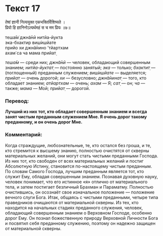 # Текст 17

तेषां ज्ञानी नित्ययुक्त एकभक्तिर्विशिष्यते ।  
प्रियो हि ज्ञानिनोऽत्यर्थमहं स च मम प्रियः ॥७॥

теша̄м̇ джн̃а̄нӣ нитйа-йукта  
эка-бхактир виш́ишйате  
прийо хи джн̃а̄нино ’тйартхам  
ахам̇ са ча мама прийат̣

_теша̄м_ — среди них; _джн̃а̄нӣ_ — человек, обладающий совершенным знанием; _нитйа-йуктат̣_ — постоянно занятый; _эка_ — только; _бхактит̣_ — (поглощенный) преданным служением; _виш́ишйате_ — выделяется; _прийат̣_ — очень дорогой; _хи_ — безусловно; _джн̃а̄нинат̣_ — того, кто обладает знанием; _атйартхам_ — очень; _ахам_ — Я; _сат̣_ — он; _ча_ — также; _мама_ — Мой; _прийат̣_ — дорогой.

### Перевод:

**Лучший из них тот, кто обладает совершенным знанием и всегда занят чистым преданным служением Мне. Я очень дорог такому преданному, и он очень дорог Мне.**

### Комментарий:

Когда страждущие, любознательные, те, кто остался без гроша, и те, кто стремится к высшему знанию, полностью очистятся от скверны материальных желаний, они могут стать чистыми преданными Господа. Из них тот, кто свободен от всех материальных желаний и постиг Абсолютную Истину, становится по-настоящему чистым преданным. По словам Самого Господа, лучшим преданным является тот, кто служит Ему, обладая совершенным знанием. Познавая духовную науку, человек понимает, что его истинное «я» отлично от материального тела, и затем постигает безличный Брахман и Параматму. Полностью очистившись, он осознаёт свое изначальное положение — положение вечного слуги Бога. Итак, общаясь с чистыми преданными, четыре типа праведников очищаются от материальной скверны. Из тех, кто находится на начальных стадиях преданного служения, человек, обладающий совершенным знанием о Верховном Господе, особенно дорог Ему. Он познал божественную природу Верховной Личности Бога и посвятил себя преданному служению, поэтому он надежно защищен от материальной скверны.